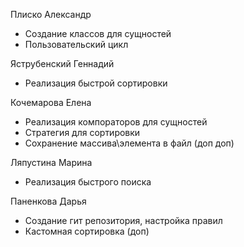 

Плиско Александр
- Создание классов для сущностей 
- Пользовательский цикл 

Яструбенский Геннадий 
- Реализация быстрой сортировки
  
Кочемарова Елена
- Реализация компораторов для сущностей 
- Стратегия для сортировки 
- Сохранение массива\элемента в файл (доп доп)

Ляпустина Марина 
- Реализация быстрого поиска 

Паненкова Дарья 
- Создание гит репозитория, настройка правил 
- Кастомная сортировка (доп)
